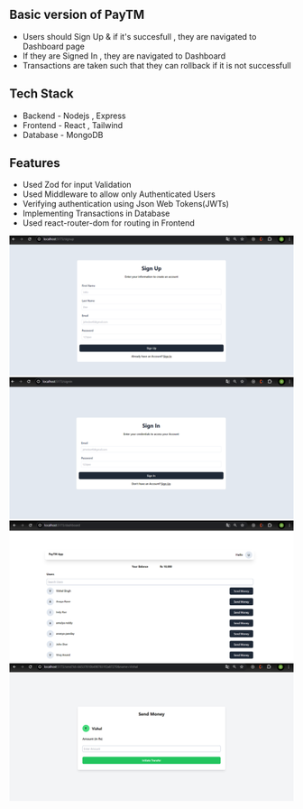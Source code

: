 
## Basic version of PayTM

- Users should Sign Up & if it's succesfull , they are navigated to Dashboard page
- If they are Signed In , they are navigated to Dashboard
- Transactions are taken such that they can rollback if it is not successfull

## Tech Stack

- Backend - Nodejs , Express
- Frontend - React , Tailwind
- Database - MongoDB

## Features

- Used Zod for input Validation
- Used Middleware to allow only Authenticated Users
- Verifying authentication using Json Web Tokens(JWTs)
- Implementing Transactions in Database
- Used react-router-dom for routing in Frontend



![Alt text](<Screenshot (239).png>)
![Alt text](<Screenshot (240).png>)
![Alt text](<Screenshot (241).png>)
![Alt text](<Screenshot (242).png>)